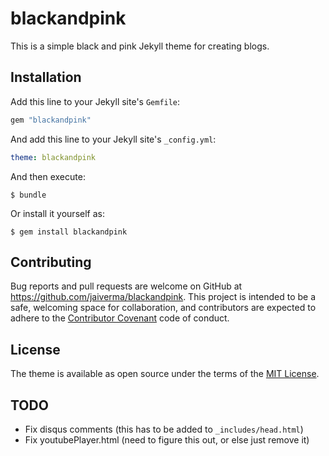 # blackandpink

This is a simple black and pink Jekyll theme for creating blogs.

## Installation

Add this line to your Jekyll site's `Gemfile`:

```ruby
gem "blackandpink"
```

And add this line to your Jekyll site's `_config.yml`:

```yaml
theme: blackandpink
```

And then execute:

    $ bundle

Or install it yourself as:

    $ gem install blackandpink

## Contributing

Bug reports and pull requests are welcome on GitHub at https://github.com/jaiverma/blackandpink. This project is intended to be a safe, welcoming space for collaboration, and contributors are expected to adhere to the [Contributor Covenant](http://contributor-covenant.org) code of conduct.

## License

The theme is available as open source under the terms of the [MIT License](https://opensource.org/licenses/MIT).

## TODO

- Fix disqus comments (this has to be added to `_includes/head.html`)
- Fix youtubePlayer.html (need to figure this out, or else just remove it)
